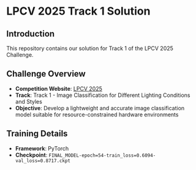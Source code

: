 # LPCV 2025 Track 1 Solution

## Introduction

This repository contains our solution for Track 1 of the LPCV 2025 Challenge.
## Challenge Overview

- **Competition Website**: [LPCV 2025](https://lpcv.ai/2025LPCVC/image-classification)
- **Track**: Track 1 - Image Classification for Different Lighting Conditions and Styles
- **Objective**: Develop a lightweight and accurate image classification model suitable for resource-constrained hardware environments

## Training Details

- **Framework**: PyTorch 
- **Checkpoint**: `FINAL_MODEL-epoch=54-train_loss=0.6094-val_loss=0.8717.ckpt`
